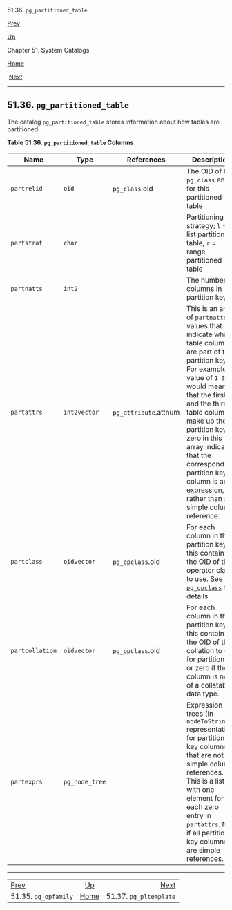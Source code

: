 <div class="navheader" data-xmlns="http://www.w3.org/TR/xhtml1/transitional">

51.36. `pg_partitioned_table`

</div>

[Prev](catalog-pg-opfamily.html "51.35. pg_opfamily") 

[Up](catalogs.html "Chapter 51. System Catalogs")

Chapter 51. System Catalogs

[Home](index.html "PostgreSQL 10.3 Documentation")

 [Next](catalog-pg-pltemplate.html "51.37. pg_pltemplate")

-----

<div id="CATALOG-PG-PARTITIONED-TABLE" class="sect1">

<div class="titlepage">

<div>

<div>

## 51.36. `pg_partitioned_table`

</div>

</div>

</div>

<span id="id-1.10.4.38.2" class="indexterm"></span>

The catalog `pg_partitioned_table` stores information about how tables
are partitioned.

<div id="id-1.10.4.38.4" class="table">

**Table 51.36. `pg_partitioned_table`
Columns**

<div class="table-contents">

| Name            | Type           | References            | Description                                                                                                                                                                                                                                                                                                                                                |
| --------------- | -------------- | --------------------- | ---------------------------------------------------------------------------------------------------------------------------------------------------------------------------------------------------------------------------------------------------------------------------------------------------------------------------------------------------------- |
| `partrelid`     | `oid`          | `pg_class`.oid        | The OID of the `pg_class` entry for this partitioned table                                                                                                                                                                                                                                                                                                 |
| `partstrat`     | `char`         |                       | Partitioning strategy; `l` = list partitioned table, `r` = range partitioned table                                                                                                                                                                                                                                                                         |
| `partnatts`     | `int2`         |                       | The number of columns in partition key                                                                                                                                                                                                                                                                                                                     |
| `partattrs`     | `int2vector`   | `pg_attribute`.attnum | This is an array of `partnatts` values that indicate which table columns are part of the partition key. For example, a value of `1 3` would mean that the first and the third table columns make up the partition key. A zero in this array indicates that the corresponding partition key column is an expression, rather than a simple column reference. |
| `partclass`     | `oidvector`    | `pg_opclass`.oid      | For each column in the partition key, this contains the OID of the operator class to use. See [`pg_opclass`](catalog-pg-opclass.html "51.33. pg_opclass") for details.                                                                                                                                                                                     |
| `partcollation` | `oidvector`    | `pg_opclass`.oid      | For each column in the partition key, this contains the OID of the collation to use for partitioning, or zero if the column is not of a collatable data type.                                                                                                                                                                                              |
| `partexprs`     | `pg_node_tree` |                       | Expression trees (in `nodeToString()` representation) for partition key columns that are not simple column references. This is a list with one element for each zero entry in `partattrs`. Null if all partition key columns are simple references.                                                                                                        |

</div>

</div>

  

</div>

<div class="navfooter">

-----

|                                  |                     |                                    |
| :------------------------------- | :-----------------: | ---------------------------------: |
| [Prev](catalog-pg-opfamily.html) | [Up](catalogs.html) | [Next](catalog-pg-pltemplate.html) |
| 51.35. `pg_opfamily`             | [Home](index.html)  |             51.37. `pg_pltemplate` |

</div>
